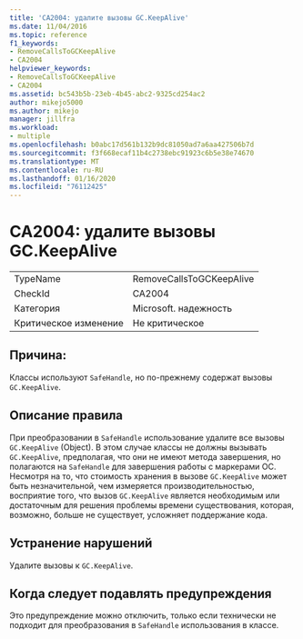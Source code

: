 ```yaml
---
title: 'CA2004: удалите вызовы GC.KeepAlive'
ms.date: 11/04/2016
ms.topic: reference
f1_keywords:
- RemoveCallsToGCKeepAlive
- CA2004
helpviewer_keywords:
- RemoveCallsToGCKeepAlive
- CA2004
ms.assetid: bc543b5b-23eb-4b45-abc2-9325cd254ac2
author: mikejo5000
ms.author: mikejo
manager: jillfra
ms.workload:
- multiple
ms.openlocfilehash: b0abc17d561b132b9dc81050ad7a6aa427506b7d
ms.sourcegitcommit: f3f668ecaf11b4c2738ebc91923c6b5e38e74670
ms.translationtype: MT
ms.contentlocale: ru-RU
ms.lasthandoff: 01/16/2020
ms.locfileid: "76112425"
---
```

# <a name="ca2004-remove-calls-to-gckeepalive"></a>CA2004: удалите вызовы GC.KeepAlive

|||
|-|-|
|TypeName|RemoveCallsToGCKeepAlive|
|CheckId|CA2004|
|Категория|Microsoft. надежность|
|Критическое изменение|Не критическое|

## <a name="cause"></a>Причина:
Классы используют `SafeHandle`, но по-прежнему содержат вызовы `GC.KeepAlive`.

## <a name="rule-description"></a>Описание правила
При преобразовании в `SafeHandle` использование удалите все вызовы `GC.KeepAlive` (Object). В этом случае классы не должны вызывать `GC.KeepAlive`, предполагая, что они не имеют метода завершения, но полагаются на `SafeHandle` для завершения работы с маркерами ОС.  Несмотря на то, что стоимость хранения в вызове `GC.KeepAlive` может быть незначительной, чем измеряется производительностью, восприятие того, что вызов `GC.KeepAlive` является необходимым или достаточным для решения проблемы времени существования, которая, возможно, больше не существует, усложняет поддержание кода.

## <a name="how-to-fix-violations"></a>Устранение нарушений
Удалите вызовы к `GC.KeepAlive`.

## <a name="when-to-suppress-warnings"></a>Когда следует подавлять предупреждения
Это предупреждение можно отключить, только если технически не подходит для преобразования в `SafeHandle` использования в классе.
